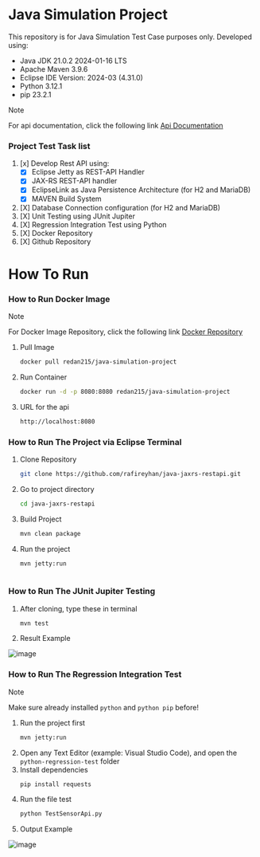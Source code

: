 # Java Simulation Project
This repository is for Java Simulation Test Case purposes only.
Developed using:
- Java JDK 21.0.2 2024-01-16 LTS
- Apache Maven 3.9.6
- Eclipse IDE Version: 2024-03 (4.31.0)
- Python 3.12.1
- pip 23.2.1
> [!NOTE]
> For api documentation, click the following link [Api Documentation](https://documenter.getpostman.com/view/21590878/2sA2xpS9K7)

### Project Test Task list
1. [x] Develop Rest API using:
    - [X] Eclipse Jetty as REST-API Handler
    - [X] JAX-RS REST-API handler
    - [X] EclipseLink as Java Persistence Architecture (for H2 and MariaDB)
    - [X] MAVEN Build System
2. [X] Database Connection configuration (for H2 and MariaDB)
3. [X] Unit Testing using JUnit Jupiter
4. [X] Regression Integration Test using Python
5. [X] Docker Repository
6. [X] Github Repository

# How To Run
### How to Run Docker Image
> [!NOTE]
> For Docker Image Repository, click the following link [Docker Repository](https://hub.docker.com/r/redan215/java-simulation-project)
1. Pull Image
   ```bash
   docker pull redan215/java-simulation-project
2. Run Container
   ```bash
   docker run -d -p 8080:8080 redan215/java-simulation-project
4. URL for the api
   ```bash
   http://localhost:8080

### How to Run The Project via Eclipse Terminal
1. Clone Repository
   ```bash
   git clone https://github.com/rafireyhan/java-jaxrs-restapi.git
3. Go to project directory
   ```bash
   cd java-jaxrs-restapi
5. Build Project
   ```bash
   mvn clean package
7. Run the project
   ```bash
   mvn jetty:run
  
### How to Run The JUnit Jupiter Testing
1. After cloning, type these in terminal
   ```bash
   mvn test
2. Result Example

![image](https://github.com/rafireyhan/java-jaxrs-restapi/assets/67086197/93c38038-c202-46aa-ba39-fc423091cf6c)

### How to Run The Regression Integration Test
>[!NOTE]
>Make sure already installed `python` and `python pip` before!
1. Run the project first
   ```bash
   mvn jetty:run
2. Open any Text Editor (example: Visual Studio Code), and open the `python-regression-test` folder
3. Install dependencies
   ```bash
   pip install requests
4. Run the file test
   ```bash
   python TestSensorApi.py
5. Output Example

![image](https://github.com/rafireyhan/java-jaxrs-restapi/assets/67086197/376e9286-d3ad-4a9d-b209-f75beb100a2f)

   
